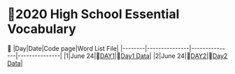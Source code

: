 # 🌿2020 High School Essential Vocabulary

🌻
|Day|Date|Code page|Word List File|
|--------|---------------|---------------|---------------|
|1|June 24|🌻[DAY1](https://Jay7442-2020-VOCA-Day1.hf.space)|🌱[Day1 Data](https://github.com/jmyoon7442/English-Vocabulary/blob/main/2020%20VOCA/Data/2020%20VOCA%20Day1.xlsx)|
|2|June 24|🌻[DAY2](https://Jay7442-2020-VOCA-Day2.hf.space)|🌱[Day2 Data](https://github.com/jmyoon7442/English-Vocabulary/blob/main/2020%20VOCA/Data/2020%20VOCA%20Day2.xlsx)|
